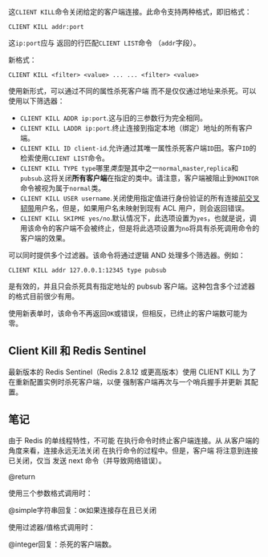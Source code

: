 这`CLIENT KILL`命令关闭给定的客户端连接。此命令支持两种格式，即旧格式：

    CLIENT KILL addr:port

这`ip:port`应与 返回的行匹配`CLIENT LIST`命令 （`addr`字段）。

新格式：

    CLIENT KILL <filter> <value> ... ... <filter> <value>

使用新形式，可以通过不同的属性杀死客户端
而不是仅仅通过地址来杀死。可以使用以下筛选器：

*   `CLIENT KILL ADDR ip:port`.这与旧的三参数行为完全相同。
*   `CLIENT KILL LADDR ip:port`.终止连接到指定本地（绑定）地址的所有客户端。
*   `CLIENT KILL ID client-id`.允许通过其唯一属性杀死客户端`ID`田。客户`ID`的 检索使用`CLIENT LIST`命令。
*   `CLIENT KILL TYPE type`哪里*类型*是其中之一`normal`,`master`,`replica`和`pubsub`.这将关闭**所有客户端**在指定的类中。请注意，客户端被阻止到`MONITOR`命令被视为属于`normal`类。
*   `CLIENT KILL USER username`.关闭使用指定值进行身份验证的所有连接[前交叉韧带](/topics/acl)用户名，但是，如果用户名未映射到现有 ACL 用户，则会返回错误。
*   `CLIENT KILL SKIPME yes/no`.默认情况下，此选项设置为`yes`，也就是说，调用该命令的客户端不会被终止，但是将此选项设置为`no`将具有杀死调用命令的客户端的效果。

可以同时提供多个过滤器。该命令将通过逻辑 AND 处理多个筛选器。例如：

    CLIENT KILL addr 127.0.0.1:12345 type pubsub

是有效的，并且只会杀死具有指定地址的 pubsub 客户端。这种包含多个过滤器的格式目前很少有用。

使用新表单时，该命令不再返回`OK`或错误，但相反，已终止的客户端数可能为零。

## Client Kill 和 Redis Sentinel

最新版本的 Redis Sentinel（Redis 2.8.12 或更高版本）使用 CLIENT KILL
为了在重新配置实例时杀死客户端，以便
强制客户端再次与一个哨兵握手并更新
其配置。

## 笔记

由于 Redis 的单线程特性，不可能
在执行命令时终止客户端连接。从
从客户端的角度来看，连接永远无法关闭
在执行命令的过程中。但是，客户端
将注意到连接已关闭，仅当
发送 next 命令（并导致网络错误）。

@return

使用三个参数格式调用时：

@simple字符串回复：`OK`如果连接存在且已关闭

使用过滤器/值格式调用时：

@integer回复：杀死的客户端数。
